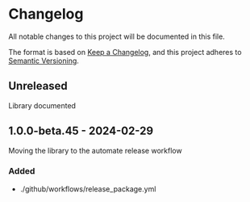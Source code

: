 # Changelog
All notable changes to this project will be documented in this file.

The format is based on [Keep a Changelog](https://keepachangelog.com/en/1.0.0/),
and this project adheres to [Semantic Versioning](https://semver.org/spec/v2.0.0.html).

## Unreleased

Library documented

## 1.0.0-beta.45 - 2024-02-29
Moving the library to the automate release workflow

### Added
- ./github/workflows/release_package.yml
